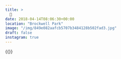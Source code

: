 ```yaml
---
title: >
  🌿
date: 2018-04-14T08:06:30+00:00
location: "Brockwell Park"
image: "/img/849e082aafcb5707b3484128b502fad3.jpg"
draft: false
instagram: true
---
```


{{<photo src="/img/849e082aafcb5707b3484128b502fad3.jpg">}}
